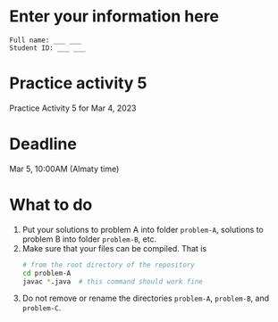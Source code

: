 # Enter your information here
```
Full name: ___ ___
Student ID: ___ ___
```

# Practice activity 5
Practice Activity 5 for Mar 4, 2023

# Deadline
Mar 5, 10:00AM (Almaty time)

# What to do
1. Put your solutions to problem A into folder `problem-A`, solutions to problem B into folder `problem-B`, etc.
2. Make sure that your files can be compiled. That is
   ```bash
   # from the root directory of the repository
   cd problem-A
   javac *.java  # this command should work fine
   ```
3. Do not remove or rename the directories `problem-A`, `problem-B`, and `problem-C`.
